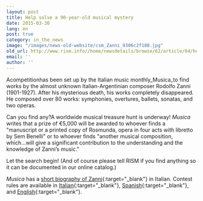 ```yaml
---
layout: post
title: Help solve a 90-year-old musical mystery
date: 2015-03-30
lang: en
post: true
category: in_the_news
image: "/images/news-old-website/csm_Zanni_9306c2f180.jpg"
old_url: http://www.rism.info//home/newsdetails/browse/62/article/64/help-solve-a-90-year-old-musical-mystery.html
email: ''
author: ''
---
```


Acompetitionhas been set up by the Italian music monthly_Musica_to find works by the almost unknown Italian-Argentinian composer Rodolfo Zanni (1901-1927). After his mysterious death, his works completely disappeared. He composed over 80 works: symphonies, overtures, ballets, sonatas, and two operas.

Can you find any?A worldwide musical treasure hunt is underway! _Musica_ writes that a prize of €5,000 will be awarded to whoever finds a "manuscript or a printed copy of Rosmunda, opera in four acts with libretto by Sem Benelli" or to whoever finds "another musical composition, which...will give a significant contribution to the understanding and the knowledge of Zanni’s music."

Let the search begin! (And of course please tell RISM if you find anything so it can be documented in our online catalog.)

_Musica_ has a [short biography of Zanni](http://www.iaml.info/files/news/musica_-_rodolfo_zanni.pdf){:target="_blank"} in Italian. Contest rules are available in [Italian](http://www.iaml.info/files/news/zanni_italian.pdf){:target="_blank"}, [Spanish](http://www.iaml.info/files/news/zanni_spanish.pdf){:target="_blank"}, and [English](http://www.iaml.info/files/news/zanni_english.pdf){:target="_blank"}.


